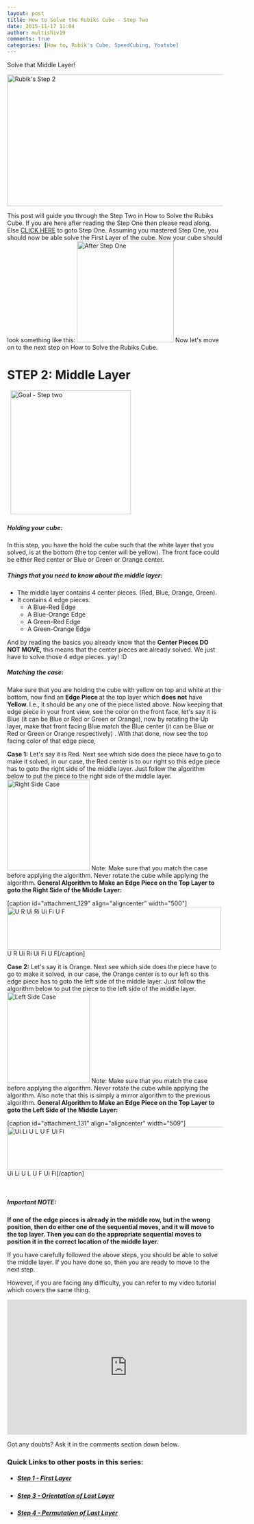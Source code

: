 ```yaml
---
layout: post
title: How to Solve the Rubiks Cube - Step Two
date: 2015-11-17 11:04
author: multishiv19
comments: true
categories: [How to, Rubik's Cube, SpeedCubing, Youtube]
---
```


Solve that Middle Layer!

<p><img class="aligncenter size-large wp-image-218" src="http://www.shivaprasad.me/blog/wp-content/uploads/2015/11/Rubiks-Step-2-1024x307.png" alt="Rubik's Step 2" width="1024" height="307" /></p><p>This post will guide you through the Step Two in How to Solve the Rubiks Cube. <!--more--> If you are here after reading the Step One then please read along. Else <a href="http://www.shivaprasad.me/how-to-solve-the-rubiks-cube/">CLICK HERE</a> to goto Step One. Assuming you mastered Step One, you should now be able solve the First Layer of the cube. Now your cube should look something like this: <a href="http://www.shivaprasad.me/blog/wp-content/uploads/2015/11/After-Step-One.png"><img class="aligncenter size-full wp-image-123" src="http://www.shivaprasad.me/blog/wp-content/uploads/2015/11/After-Step-One.png" alt="After Step One" width="226" height="236" /></a> Now let's move on to the next step on How to Solve the Rubiks Cube.</p><h1>STEP 2: Middle Layer</h1><p>  <img class="aligncenter wp-image-127 size-full" src="http://www.shivaprasad.me/blog/wp-content/uploads/2015/11/Goal1.png" alt="Goal - Step two" width="281" height="289" /></p><h5>Holding your cube:</h5><p>In this step, you have the hold the cube such that the white layer that you solved, is at the bottom (the top center will be yellow). The front face could be either Red center or Blue or Green or Orange center.</p><h5>Things that you need to know about the middle layer:</h5><ul><li>The middle layer contains 4 center pieces. (Red, Blue, Orange, Green).</li><li>It contains 4 edge pieces.<ul><li>A Blue-Red Edge</li><li>A Blue-Orange Edge</li><li>A Green-Red Edge</li><li>A Green-Orange Edge</li></ul></li></ul><p>And by reading the basics you already know that the <strong>Center Pieces DO NOT MOVE, </strong>this means that the center pieces are already solved. We just have to solve those 4 edge pieces. yay! :D</p><h5>Matching the case:</h5><p>Make sure that you are holding the cube with yellow on top and white at the bottom, now find an <strong>Edge Piece </strong>at the top layer which <strong>does not</strong> have <strong>Yellow. </strong>I.e., it should be any one of the piece listed above. Now keeping that edge piece in your front view, see the color on the front face, let's say it is Blue (it can be Blue or Red or Green or Orange), now by rotating the Up layer, make that front facing Blue match the Blue center (it can be Blue or Red or Green or Orange respectively) . With that done, now see the top facing color of that edge piece,</p><p><strong>Case 1:</strong> Let's say it is Red. Next see which side does the piece have to go to make it solved, in our case, the Red center is to our right so this edge piece has to goto the right side of the middle layer. Just follow the algorithm below to put the piece to the right side of the middle layer. <img class="aligncenter size-full wp-image-128" src="http://www.shivaprasad.me/blog/wp-content/uploads/2015/11/Right-Side-Case.png" alt="Right Side Case" width="193" height="212" /> Note: Make sure that you match the case before applying the algorithm. Never rotate the cube while applying the algorithm. <strong>General Algorithm to Make an Edge Piece on the Top Layer to goto the Right Side of the Middle Layer:</strong></p>[caption id="attachment_129" align="aligncenter" width="500"]<a href="http://www.shivaprasad.me/blog/wp-content/uploads/2015/11/Right-Side.png"><img class="wp-image-129" src="http://www.shivaprasad.me/blog/wp-content/uploads/2015/11/Right-Side-300x60.png" alt="U R Ui Ri Ui Fi U F" width="500" height="100" /></a> U R Ui Ri Ui Fi U F[/caption]<p><strong>Case 2:</strong> Let's say it is Orange. Next see which side does the piece have to go to make it solved, in our case, the Orange center is to our left so this edge piece has to goto the left side of the middle layer. Just follow the algorithm below to put the piece to the left side of the middle layer. <img class="aligncenter size-full wp-image-130" src="http://www.shivaprasad.me/blog/wp-content/uploads/2015/11/Left-Side-Case.png" alt="Left Side Case" width="193" height="212" /> Note: Make sure that you match the case before applying the algorithm. Never rotate the cube while applying the algorithm. Also note that this is simply a mirror algorithm to the previous algorithm. <strong>General Algorithm to Make an Edge Piece on the Top Layer to goto the Left Side of the Middle Layer:</strong></p>[caption id="attachment_131" align="aligncenter" width="509"]<a href="http://www.shivaprasad.me/blog/wp-content/uploads/2015/11/Left-Side.png"><img class="wp-image-131" src="http://www.shivaprasad.me/blog/wp-content/uploads/2015/11/Left-Side-300x59.png" alt="Ui Li U L U F Ui Fi" width="509" height="100" /></a> Ui Li U L U F Ui Fi[/caption]<p>&nbsp;</p><h5>Important NOTE:</h5><p><strong>If one of the edge pieces is already in the middle row, but in the wrong position, then do either one of the sequential moves, and it will move to the top layer. Then you can do the appropriate sequential moves to position it in the correct location of the middle layer.</strong>  </p><p>If you have carefully followed the above steps, you should be able to solve the middle layer. If you have done so, then you are ready to move to the next step.</p><p>However, if you are facing any difficulty, you can refer to my video tutorial which covers the same thing.</p><p><iframe src="https://www.youtube.com/embed/TKHu99iLjgY" width="560" height="315" frameborder="0" allowfullscreen="allowfullscreen"></iframe></p><p>Got any doubts? Ask it in the comments section down below.</p><h3>Quick Links to other posts in this series:</h3><ul><li><h5><a href="http://www.shivaprasad.me/how-to-solve-the-rubiks-cube/" target="_blank">Step 1 - First Layer</a></h5></li><li><h5><a href="http://www.shivaprasad.me/how-to-solve-the-rubiks-cube-step-three/" target="_blank">Step 3 - Orientation of Last Layer</a></h5></li><li><h5><a href="http://www.shivaprasad.me/how-to-solve-the-rubiks-cube-step-four/" target="_blank">Step 4 - Permutation of Last Layer</a></h5></li></ul>

